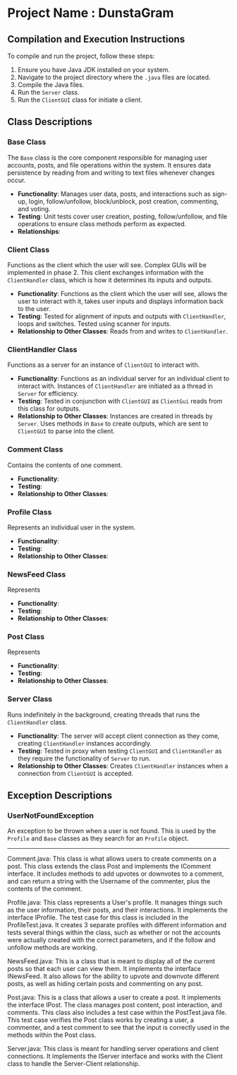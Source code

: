 # Project Name : DunstaGram


## Compilation and Execution Instructions
To compile and run the project, follow these steps:

1. Ensure you have Java JDK installed on your system.
2. Navigate to the project directory where the `.java` files are located.
3. Compile the Java files.
4. Run the `Server` class.
5. Run the `ClientGUI` class for initiate a client.

## Class Descriptions

### Base Class
The `Base` class is the core component responsible for managing user accounts, posts, and file operations within the system. It ensures data persistence by reading from and writing to text files whenever changes occur.

- **Functionality**: Manages user data, posts, and interactions such as sign-up, login, follow/unfollow, block/unblock, post creation, commenting, and voting.
- **Testing**: Unit tests cover user creation, posting, follow/unfollow, and file operations to ensure class methods perform as expected.
- **Relationships**: 


### Client Class
Functions as the client which the user will see. Complex GUIs will be implemented in phase 2. This client exchanges information with the `ClientHandler` class, which is how it determines its inputs and outputs.

- **Functionality**: Functions as the client which the user will see, allows the user to interact with it, takes user inputs and displays information back to the user.
- **Testing**: Tested for alignment of inputs and outputs with `ClientHandler`, loops and switches. Tested using scanner for inputs.
- **Relationship to Other Classes**: Reads from and writes to `ClientHandler`.

### ClientHandler Class
Functions as a server for an instance of `ClientGUI` to interact with.

- **Functionality**: Functions as an individual server for an individual client to interact with. Instances of `ClientHandler` are initiated as a thread in `Server` for efficiency.
- **Testing**: Tested in conjunction with `ClientGUI` as `ClientGui` reads from this class for outputs.
- **Relationship to Other Classes**: Instances are created in threads by `Server`. Uses methods in `Base` to create outputs, which are sent to `ClientGUI` to parse into the client.

### Comment Class
Contains the contents of one comment.

- **Functionality**: 
- **Testing**: 
- **Relationship to Other Classes**: 

### Profile Class
Represents an individual user in the system.

- **Functionality**:
- **Testing**:
- **Relationship to Other Classes**:

### NewsFeed Class
Represents 

- **Functionality**:
- **Testing**:
- **Relationship to Other Classes**:

### Post Class
Represents

- **Functionality**:
- **Testing**:
- **Relationship to Other Classes**:

### Server Class
Runs indefinitely in the background, creating threads that runs the `ClientHandler` class.

- **Functionality**: The server will accept client connection as they come, creating `ClientHandler` instances accordingly.
- **Testing**: Tested in proxy when testing `ClientGUI` and `ClientHandler` as they require the functionality of `Server` to run.
- **Relationship to Other Classes**: Creates `ClientHandler` instances when a connection from `ClientGUI` is accepted.

## Exception Descriptions

### UserNotFoundException

An exception to be thrown when a user is not found. This is used by the `Profile` and `Base` classes as they search for an `Profile` object.




---

Comment.java:
This class is what allows users to create comments on a post. This class extends the class Post and implements the IComment interface. It includes methods to add upvotes or downvotes to a comment, and can return a string with the Username of the commenter, plus the contents of the comment. 

Profile.java:
This class represents a User's profile. It manages things such as the user information, their posts, and their interactions. It implements the interface IProfile. The test case for this class is included in the ProfileTest.java. It creates 3 separate profiles with different information and tests several things within the class, such as whether or not the accounts were actually created with the correct parameters, and if the follow and unfollow methods are working. 

NewsFeed.java:
This is a class that is meant to display all of the current posts so that each user can view them. It implements the interface INewsFeed. It also allows for the ability to upvote and downvote different posts, as well as hiding certain posts and commenting on any post.


Post.java:
This is a class that allows a user to create a post. It implements the interface IPost. The class manages post content, post interaction, and comments. This class also includes a test case within the PostTest.java file. This test case verifies the Post class works by creating a user, a commenter, and a test comment to see that the input is correctly used in the methods within the Post class. 


Server.java:
This class is meant for handling server operations and client connections. It implements the IServer interface and works with the Client class to handle the Server-Client relationship.
